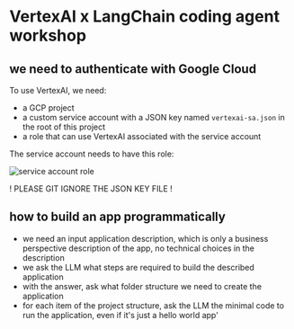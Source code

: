 # VertexAI x LangChain coding agent workshop

## we need to authenticate with Google Cloud 

To use VertexAI, we need:

- a GCP project
- a custom service account with a JSON key named `vertexai-sa.json` in the root of this project
- a role that can use VertexAI associated with the service account

The service account needs to have this role:

![service account role](./vertexai-role.png)

! PLEASE GIT IGNORE THE JSON KEY FILE !

## how to build an app programmatically

- we need an input application description, which is only a business perspective description of the app, no technical choices in the description
- we ask the LLM what steps are required to build the described application
- with the answer, ask what folder structure we need to create the application
- for each item of the project structure, ask the LLM the minimal code to run the application, even if it's just a hello world app'